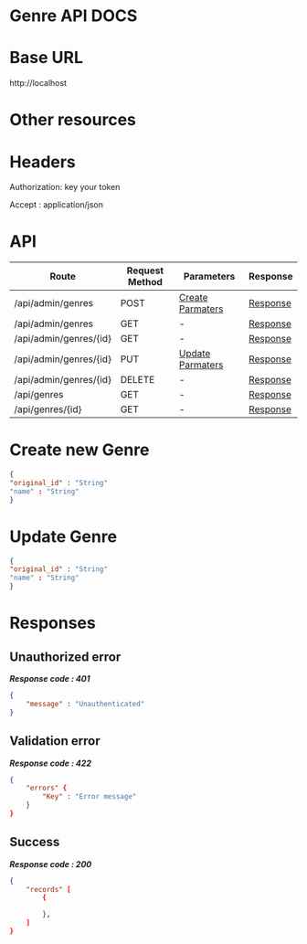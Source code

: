 # Genre API DOCS

# Base URL
http://localhost

# Other resources 

 
# Headers

Authorization: key your token

Accept : application/json

# API 

| Route                        | Request Method | Parameters | Response  |
| -----------                  | -----------    |----------- |---------- |
| /api/admin/genres            | POST           |  [Create Parmaters](#Create)|[Response](#Response)|
| /api/admin/genres | GET           |-|  [Response](#Response)         |
|/api/admin/genres/{id}         | GET           |  - |  [Response](#Response)         |
|/api/admin/genres/{id}        |PUT           |  [Update Parmaters](#Update)|[Response](#Response)     |
|/api/admin/genres/{id}        |DELETE           |  -|[Response](#Response)| 
|/api/genres        |GET           |-| [Response](#Response)|
|/api/genres/{id}        |GET           |-|[Response](#Response)|


# <a name="Create"> </a> Create new Genre 

```json
{
"original_id" : "String"
"name" : "String"
} 
```

# <a name="Update"> </a> Update Genre

```json
{
"original_id" : "String"
"name" : "String"
} 
```
# <a name="Response"> </a> Responses 

## Unauthorized error

__*Response code : 401*__
```json 
{
    "message" : "Unauthenticated"
}
```

## Validation error 
__*Response code : 422*__

```json 
{
    "errors" {
        "Key" : "Error message"
    }
}
```
## Success  
__*Response code : 200*__
```json 
{
    "records" [
        {

        },
    ]
}
```
